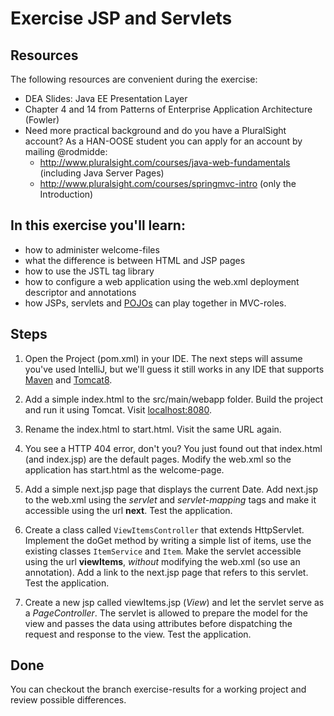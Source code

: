 Exercise JSP and Servlets
=========================
Resources
-------------
The following resources are convenient during the exercise:

* DEA Slides: Java EE Presentation Layer 
* Chapter 4 and 14 from Patterns of Enterprise Application Architecture (Fowler)
* Need more practical background and do you have a PluralSight account? As a HAN-OOSE student you can apply for an account by mailing @rodmidde:
	* http://www.pluralsight.com/courses/java-web-fundamentals (including Java Server Pages)
	* http://www.pluralsight.com/courses/springmvc-intro (only the Introduction)
 
In this exercise you'll learn:
------------------------------
* how to administer welcome-files
* what the difference is between HTML and JSP pages
* how to use the JSTL tag library
* how to configure a web application using the web.xml deployment descriptor and annotations
* how JSPs, servlets and [POJOs](https://en.wikipedia.org/wiki/Plain_Old_Java_Object) can play together in MVC-roles. 

Steps
-----
1. Open the Project (pom.xml) in your IDE. The next steps will assume you've used IntelliJ, but we'll guess it still works in any IDE that supports [Maven](http://maven.apache.org/ "Maven") and [Tomcat8](http://tomcat.apache.org/ "Tomcat8"). 

2.  Add a simple index.html to the src/main/webapp folder. Build the project and run it using Tomcat. 
Visit [localhost:8080](http://localhost:8080/).

3.  Rename the index.html to start.html. Visit the same URL again.
 
4.  You see a HTTP 404 error, don't you? You just found out that index.html (and index.jsp) are the default pages. Modify the web.xml so the application has start.html as the welcome-page.

5.  Add a simple next.jsp page that displays the current Date. Add next.jsp to the web.xml using the *servlet* and *servlet-mapping* tags and make it accessible using the url <b>next</b>. Test the application.

6.  Create a class called <code>ViewItemsController</code> that extends HttpServlet. Implement the doGet method by writing a simple list of items, use the existing classes <code>ItemService</code> and <code>Item</code>. Make the servlet accessible using the url <b>viewItems</b>, *without* modifying the web.xml (so use an annotation). Add a link to the next.jsp page that refers to this servlet. Test the application.

7.  Create a new jsp called viewItems.jsp (*View*) and let the servlet serve as a *PageController*. The servlet is allowed to prepare the model for the view and passes the data using attributes before dispatching the request and response to the view. Test the application.

Done 
----
You can checkout the branch exercise-results for a working project and review possible differences. 
